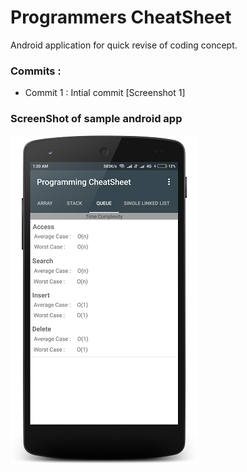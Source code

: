 # Programmers CheatSheet

Android application for quick revise of coding concept.

### Commits : 

- Commit 1   :  Intial commit [Screenshot 1] 


### ScreenShot of sample android app 

![alt-tag](docs/ss1.png)

